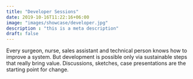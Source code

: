 ```yaml
---
title: "Developer Sessions"
date: 2019-10-16T11:22:16+06:00
image: "images/showcase/developer.jpg"
description : "this is a meta description"
draft: false
---
```


Every surgeon, nurse, sales assistant and technical person knows how to improve a system. 
But development is possible only via sustainable steps that really bring value. Discussions, sketches, case presentations are the starting point for change.